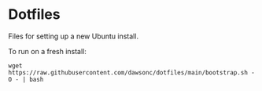 # Dotfiles

Files for setting up a new Ubuntu install.

To run on a fresh install:

```
wget https://raw.githubusercontent.com/dawsonc/dotfiles/main/bootstrap.sh -O - | bash
```